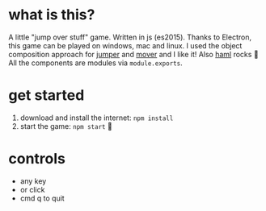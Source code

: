 # what is this?

A little "jump over stuff" game. Written in js (es2015). Thanks to Electron, this game can be played on windows, mac and linux. I used the object composition approach for [jumper](https://github.com/kimhogeling/js-electron-jump-game/blob/master/src/jumper.js) and [mover](https://github.com/kimhogeling/js-electron-jump-game/blob/master/src/mover.js) and I like it! Also [haml](https://github.com/kimhogeling/js-electron-jump-game/blob/master/src/index.haml) rocks :guitar: All the components are modules via `module.exports`.

# get started

1. download and install the internet: `npm install`
2. start the game: `npm start` :tada:

# controls
* any key
* or click
* cmd q to quit
